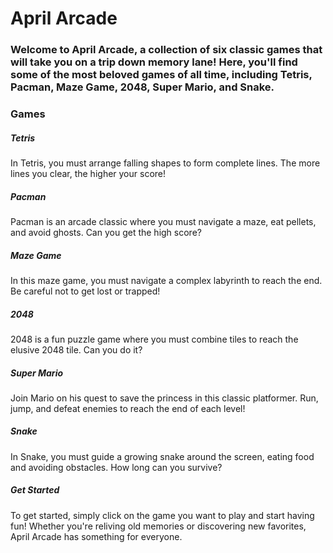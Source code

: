 <h1>April Arcade</h1>
<h3>Welcome to April Arcade, a collection of six classic games that will take you on a trip down memory lane! Here, you'll find some of the most beloved games of all time, including Tetris, Pacman, Maze Game, 2048, Super Mario, and Snake.</h3>

<h3>Games</h3>
<h5>Tetris</h5>
<p>In Tetris, you must arrange falling shapes to form complete lines. The more lines you clear, the higher your score!</p>

<h5>Pacman</h5>
<p>Pacman is an arcade classic where you must navigate a maze, eat pellets, and avoid ghosts. Can you get the high score?</p>

<h5>Maze Game</h5>
<p>In this maze game, you must navigate a complex labyrinth to reach the end. Be careful not to get lost or trapped!</p>

<h5>2048</h5>
<p>2048 is a fun puzzle game where you must combine tiles to reach the elusive 2048 tile. Can you do it?</p>

<h5>Super Mario</h5>
<p>Join Mario on his quest to save the princess in this classic platformer. Run, jump, and defeat enemies to reach the end of each level!</p>

<h5>Snake</h5>
<p>In Snake, you must guide a growing snake around the screen, eating food and avoiding obstacles. How long can you survive?</p>

<h5>Get Started</h5>
<p>To get started, simply click on the game you want to play and start having fun! Whether you're reliving old memories or discovering new favorites, April Arcade has something for everyone.</p>
